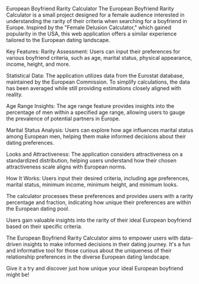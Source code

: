 European Boyfriend Rarity Calculator
The European Boyfriend Rarity Calculator is a small project designed for a female audience interested in understanding the rarity of their criteria when searching for a boyfriend in Europe. Inspired by the "Female Delusion Calculator," which gained popularity in the USA, this web application offers a similar experience tailored to the European dating landscape.

Key Features:
Rarity Assessment: Users can input their preferences for various boyfriend criteria, such as age, marital status, physical appearance, income, height, and more.

Statistical Data: The application utilizes data from the Eurostat database, maintained by the European Commission. To simplify calculations, the data has been averaged while still providing estimations closely aligned with reality.

Age Range Insights: The age range feature provides insights into the percentage of men within a specified age range, allowing users to gauge the prevalence of potential partners in Europe.

Marital Status Analysis: Users can explore how age influences marital status among European men, helping them make informed decisions about their dating preferences.

Looks and Attractiveness: The application considers attractiveness on a standardized distribution, helping users understand how their chosen attractiveness scale aligns with European norms.

How It Works:
Users input their desired criteria, including age preferences, marital status, minimum income, minimum height, and minimum looks.

The calculator processes these preferences and provides users with a rarity percentage and fraction, indicating how unique their preferences are within the European dating pool.

Users gain valuable insights into the rarity of their ideal European boyfriend based on their specific criteria.

The European Boyfriend Rarity Calculator aims to empower users with data-driven insights to make informed decisions in their dating journey. It's a fun and informative tool for those curious about the uniqueness of their relationship preferences in the diverse European dating landscape.

Give it a try and discover just how unique your ideal European boyfriend might be!
